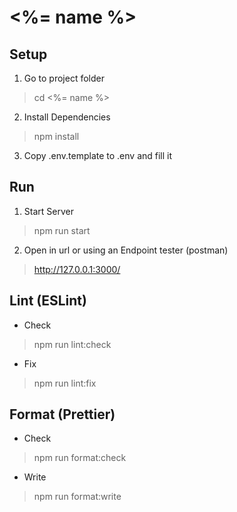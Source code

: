 # <%= name %>

## Setup

1. Go to project folder

> cd <%= name %>

2. Install Dependencies

> npm install

3. Copy .env.template to .env and fill it

## Run

1. Start Server

> npm run start

2. Open in url or using an Endpoint tester (postman)

> http://127.0.0.1:3000/

## Lint (ESLint)

- Check

> npm run lint:check

- Fix

> npm run lint:fix

## Format (Prettier)

- Check

> npm run format:check

- Write

> npm run format:write

